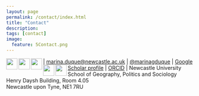 ```yaml
---
layout: page
permalink: /contact/index.html
title: "Contact"
description:
tags: [contact]
image:
  feature: 5Contact.png
---
```


<img src="../images/email_icon.png" style="width: 30px;" align="left"> | marina.duque@newcastle.ac.uk 
<img src="../images/twitter_icon.png" style="width: 30px;" align="left"> | <a href="https://twitter.com/marinagduque" target="_blank">@marinagduque</a>
<img src="../images/gscholar_icon.png" style="width: 30px;" align="left"> | <a href="https://scholar.google.com/citations?user=ZZY5EK8AAAAJ&hl=en" target="_blank">Google Scholar profile</a>
<img src="../images/orcid_icon.png" style="width: 30px;" align="left"> | <a href="https://orcid.org/0000-0003-1245-9938" target="_blank">ORCID</a>
<img src="../images/mailing_icon.png" style="width: 30px;" align="left"> | Newcastle University<br>School of Geography, Politics and Sociology<br>Henry Daysh Building, Room 4.05<br>Newcastle upon Tyne, NE1 7RU
